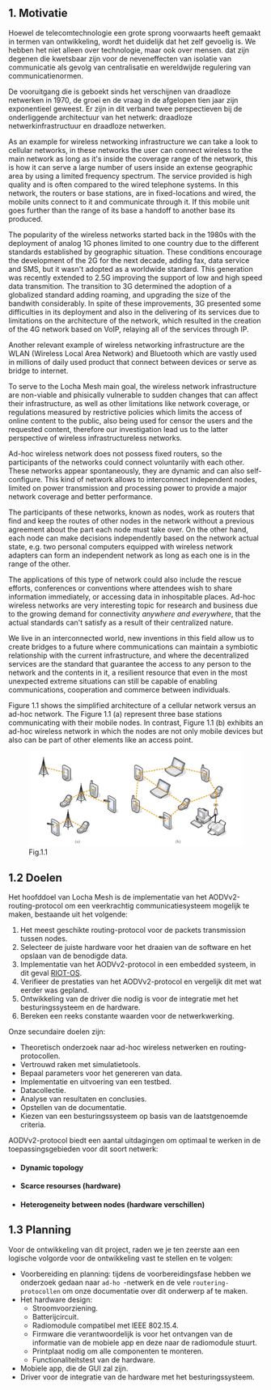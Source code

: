 ## 1. Motivatie

Hoewel de telecomtechnologie een grote sprong voorwaarts heeft gemaakt in termen van ontwikkeling, wordt het duidelijk dat het zelf gevoelig is. We hebben het niet alleen over technologie, maar ook over mensen. dat zijn degenen die kwetsbaar zijn voor de neveneffecten van isolatie van communicatie als gevolg van centralisatie en wereldwijde regulering van communicatienormen.

De vooruitgang die is geboekt sinds het verschijnen van draadloze netwerken in 1970, de groei en de vraag in de afgelopen tien jaar zijn exponentieel geweest. Er zijn in dit verband twee perspectieven bij de onderliggende architectuur van het netwerk: draadloze netwerkinfrastructuur en draadloze netwerken.

As an example for wireless networking infrastructure we can take a look to cellular networks, in these networks the user can connect wireless to the main network as long as it's inside the coverage range of the network, this is how it can serve a large number of users inside an extense geographic area by using a limited frequency spectrum. The service provided is high quality and is often compared to the wired telephone systems. In this network, the routers or base stations, are in fixed-locations and wired, the mobile units connect to it and communicate through it. If this mobile unit goes further than the range of its base a handoff to another base its produced.

The popularity of the wireless networks started back in the 1980s with the deployment of analog 1G phones limited to one country due to the different standards established by geographic situation. These conditions encourage the development of the 2G for the next decade, adding fax, data service and SMS, but it wasn't adopted as a worldwide standard. This generation was recently extended to 2.5G improving the support of low and high speed data transmition. The transition to 3G determined the adoption of a globalized standard adding roaming, and upgrading the size of the bandwith considerably. In spite of these improvements, 3G presented some difficulties in its deployment and also in the delivering of its services due to limitations on the architecture of the network, which resulted in the creation of the 4G network based on VoIP, relaying all of the services through IP.

Another relevant example of wireless networking infrastructure are the WLAN (Wireless Local Area Network) and Bluetooth which are vastly used in millions of daily used product that connect between devices or serve as bridge to internet.

To serve to the Locha Mesh main goal, the wireless network infrastructure are non-viable and phisically vulnerable to sudden changes that can affect their infrastructure, as well as other limitations like network coverage, or regulations measured by restrictive policies which limits the access of online content to the public, also being used for censor the users and the requested content, therefore our investigation lead us to the latter perspective of wireless infrastructureless networks.

Ad-hoc wireless network does not possess fixed routers, so the participants of the networks could connect voluntarily with each other. These networks appear spontaneously, they are dynamic and can also self-configure. This kind of network allows to interconnect independent nodes, limited on power transmission and processing power to provide a major network coverage and better performance.

The participants of these networks, known as nodes, work as routers that find and keep the routes of other nodes in the network without a previous agreement about the part each node must take over. On the other hand, each node can make decisions independently based on the network actual state, e.g. two personal computers equipped with wireless network adapters can form an independent network as long as each one is in the range of the other.

The applications of this type of network could also include the rescue efforts, conferences or conventions where attendees wish to share information immediately, or accessing data in inhospitable places. Ad-hoc wireless networks are very interesting topic for research and business due to the growing demand for connectivity _anywhere and everywhere_, that the actual standards can't satisfy as a result of their centralized nature.

We live in an interconnected world, new inventions in this field allow us to create bridges to a future where communications can maintain a symbiotic relationship with the current infrastructure, and where the decentralized services are the standard that guarantee the access to any person to the network and the contents in it, a resilient resource that even in the most unexpected extreme situations can still be capable of enabling communications, cooperation and commerce between individuals.

Figure 1.1 shows the simplified architecture of a cellular network versus an ad-hoc network. The Figure 1.1 (a) represent three base stations communicating with their mobile nodes. In contrast, Figure 1.1 (b) exhibits an ad-hoc wireless network in which the nodes are not only mobile devices but also can be part of other elements like an access point.

<figure>
  <img src="../pics/network-topology.png"/>
  <figcaption>Fig.1.1</figcaption>
</figure>

## 1.2 Doelen

Het hoofddoel van Locha Mesh is de implementatie van het AODVv2-routing-protocol om een veerkrachtig communicatiesysteem mogelijk te maken, bestaande uit het volgende:

1. Het meest geschikte routing-protocol voor de packets transmission tussen nodes.
2. Selecteer de juiste hardware voor het draaien van de software en het opslaan van de benodigde data.
3. Implementatie van het AODVv2-protocol in een embedded systeem, in dit geval [RIOT-OS](https://www.riot-os.org/).
4. Verifieer de prestaties van het AODVv2-protocol en vergelijk dit met wat eerder was gepland.
5. Ontwikkeling van de driver die nodig is voor de integratie met het besturingssysteem en de hardware.
6. Bereken een reeks constante waarden voor de netwerkwerking.

Onze secundaire doelen zijn:

- Theoretisch onderzoek naar ad-hoc wireless netwerken en routing-protocollen.
- Vertrouwd raken met simulatietools.
- Bepaal parameters voor het genereren van data.
- Implementatie en uitvoering van een testbed.
- Datacollectie.
- Analyse van resultaten en conclusies.
- Opstellen van de documentatie.
- Kiezen van een besturingssysteem op basis van de laatstgenoemde criteria.

AODVv2-protocol biedt een aantal uitdagingen om optimaal te werken in de toepassingsgebieden voor dit soort netwerk:


* #### Dynamic topology
* #### Scarce resourses (hardware)
* #### Heterogeneity between nodes (hardware verschillen)


## 1.3 Planning

Voor de ontwikkeling van dit project, raden we je ten zeerste aan een logische volgorde voor de ontwikkeling vast te stellen en te volgen:

- Voorbereiding en planning: tijdens de voorbereidingsfase hebben we onderzoek gedaan naar `ad-ho `-netwerk en de vele `routering-protocollen` om onze documentatie over dit onderwerp af te maken.
- Het hardware design:
  - Stroomvoorziening.
  - Batterijcircuit.
  - Radiomodule compatibel met IEEE 802.15.4.
  - Firmware die verantwoordelijk is voor het ontvangen van de informatie van de mobiele app en deze naar de radiomodule stuurt.
  - Printplaat nodig om alle componenten te monteren.
  - Functionaliteitstest van de hardware.
- Mobiele app, die de GUI zal zijn.
- Driver voor de integratie van de hardware met het besturingssysteem.

